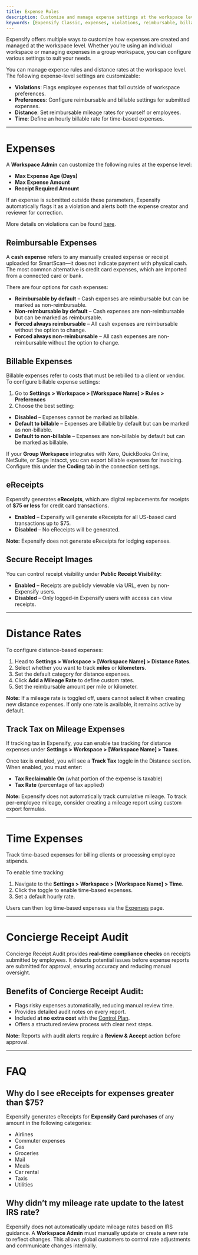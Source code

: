 ```yaml
---
title: Expense Rules
description: Customize and manage expense settings at the workspace level, including violations, reimbursable preferences, billable expenses, and mileage rates.
keywords: [Expensify Classic, expenses, violations, reimbursable, billable, mileage, eReceipts, taxes, Concierge Receipt Audit, expense rules]
---
```

<div id="expensify-classic" markdown="1">

Expensify offers multiple ways to customize how expenses are created and managed at the workspace level. Whether you’re using an individual workspace or managing expenses in a group workspace, you can configure various settings to suit your needs.

You can manage expense rules and distance rates at the workspace level. The following expense-level settings are customizable:

- **Violations**: Flags employee expenses that fall outside of workspace preferences.
- **Preferences**: Configure reimbursable and billable settings for submitted expenses.
- **Distance**: Set reimbursable mileage rates for yourself or employees.
- **Time**: Define an hourly billable rate for time-based expenses.

---

# Expenses

A **Workspace Admin** can customize the following rules at the expense level:
- **Max Expense Age (Days)**
- **Max Expense Amount**
- **Receipt Required Amount**

If an expense is submitted outside these parameters, Expensify automatically flags it as a violation and alerts both the expense creator and reviewer for correction.

More details on violations can be found [here](https://help.expensify.com/articles/expensify-classic/workspaces/Enable-and-set-up-expense-violations).

## Reimbursable Expenses

A **cash expense** refers to any manually created expense or receipt uploaded for SmartScan—it does not indicate payment with physical cash. The most common alternative is credit card expenses, which are imported from a connected card or bank.

There are four options for cash expenses:
- **Reimbursable by default** – Cash expenses are reimbursable but can be marked as non-reimbursable.
- **Non-reimbursable by default** – Cash expenses are non-reimbursable but can be marked as reimbursable.
- **Forced always reimbursable** – All cash expenses are reimbursable without the option to change.
- **Forced always non-reimbursable** – All cash expenses are non-reimbursable without the option to change.

## Billable Expenses

Billable expenses refer to costs that must be rebilled to a client or vendor. To configure billable expense settings:
1. Go to **Settings > Workspace > [Workspace Name] > Rules > Preferences**
2. Choose the best setting:
- **Disabled** – Expenses cannot be marked as billable.
- **Default to billable** – Expenses are billable by default but can be marked as non-billable.
- **Default to non-billable** – Expenses are non-billable by default but can be marked as billable.

If your **Group Workspace** integrates with Xero, QuickBooks Online, NetSuite, or Sage Intacct, you can export billable expenses for invoicing. Configure this under the **Coding** tab in the connection settings.

## eReceipts

Expensify generates **eReceipts**, which are digital replacements for receipts of **$75 or less** for credit card transactions.

- **Enabled** – Expensify will generate eReceipts for all US-based card transactions up to $75.
- **Disabled** – No eReceipts will be generated.

**Note:** Expensify does not generate eReceipts for lodging expenses.

## Secure Receipt Images

You can control receipt visibility under **Public Receipt Visibility**:

- **Enabled** – Receipts are publicly viewable via URL, even by non-Expensify users.
- **Disabled** – Only logged-in Expensify users with access can view receipts.

---

# Distance Rates

To configure distance-based expenses:

1. Head to **Settings > Workspace > [Workspace Name] > Distance Rates**.
2. Select whether you want to track **miles** or **kilometers**.
3. Set the default category for distance expenses.
4. Click **Add a Mileage Rate** to define custom rates.
5. Set the reimbursable amount per mile or kilometer.

**Note:** If a mileage rate is toggled off, users cannot select it when creating new distance expenses. If only one rate is available, it remains active by default.

## Track Tax on Mileage Expenses
If tracking tax in Expensify, you can enable tax tracking for distance expenses under **Settings > Workspace > [Workspace Name] > Taxes**.

Once tax is enabled, you will see a **Track Tax** toggle in the Distance section. When enabled, you must enter:
- **Tax Reclaimable On** (what portion of the expense is taxable)
- **Tax Rate** (percentage of tax applied)

**Note:** Expensify does not automatically track cumulative mileage. To track per-employee mileage, consider creating a mileage report using custom export formulas.

---

# Time Expenses
Track time-based expenses for billing clients or processing employee stipends. 

To enable time tracking:
1. Navigate to the **Settings > Workspace > [Workspace Name] > Time**.
2. Click the toggle to enable time-based expenses.
3. Set a default hourly rate.

Users can then log time-based expenses via the [Expenses](https://expensify.com/expenses) page.

---

# Concierge Receipt Audit

Concierge Receipt Audit provides **real-time compliance checks** on receipts submitted by employees. It detects potential issues before expense reports are submitted for approval, ensuring accuracy and reducing manual oversight.

## Benefits of Concierge Receipt Audit:
- Flags risky expenses automatically, reducing manual review time.
- Provides detailed audit notes on every report.
- Included **at no extra cost** with the [Control Plan](https://www.expensify.com/pricing).
- Offers a structured review process with clear next steps.

**Note:** Reports with audit alerts require a **Review & Accept** action before approval.

---

# FAQ

## Why do I see eReceipts for expenses greater than $75?

Expensify generates eReceipts for **Expensify Card purchases** of any amount in the following categories:
- Airlines
- Commuter expenses
- Gas
- Groceries
- Mail
- Meals
- Car rental
- Taxis
- Utilities

## Why didn’t my mileage rate update to the latest IRS rate?

Expensify does not automatically update mileage rates based on IRS guidance. A **Workspace Admin** must manually update or create a new rate to reflect changes. This allows global customers to control rate adjustments and communicate changes internally.

</div>
